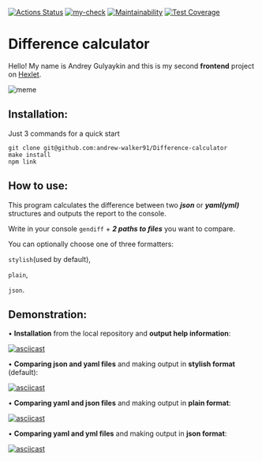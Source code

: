 [![Actions Status](https://github.com/andrew-walker91/frontend-project-46/workflows/hexlet-check/badge.svg)](https://github.com/andrew-walker91/frontend-project-46/actions) [![my-check](https://github.com/andrew-walker91/frontend-project-46/actions/workflows/my-check.yml/badge.svg)](https://github.com/andrew-walker91/frontend-project-46/actions/workflows/my-check.yml) 
[![Maintainability](https://api.codeclimate.com/v1/badges/c91c10940931c9bf9c79/maintainability)](https://codeclimate.com/github/andrew-walker91/frontend-project-46/maintainability) [![Test Coverage](https://api.codeclimate.com/v1/badges/c91c10940931c9bf9c79/test_coverage)](https://codeclimate.com/github/andrew-walker91/frontend-project-46/test_coverage)

# Difference calculator
Hello! My name is Andrey Gulyaykin and this is my second **frontend** project on [Hexlet](https://ru.hexlet.io/pages/about).

![meme](https://i.ytimg.com/vi/OLerLvqgN3A/maxresdefault.jpg)

## Installation:

Just 3 commands for a quick start
```
git clone git@github.com:andrew-walker91/Difference-calculator
make install
npm link
```

## How to use:

This program calculates the difference between two **_json_** or **_yaml(yml)_** structures and outputs the report to the console.

Write in your console `gendiff` + **_2 paths to files_** you want to compare. 

You can optionally choose one of three formatters: 

`stylish`(used by default),

`plain`,

`json`.

## Demonstration:

• **Installation** from the local repository and **output help information**:


[![asciicast](https://asciinema.org/a/F6vqHc2xrfyCfeXGfVGbfzMIR.svg)](https://asciinema.org/a/F6vqHc2xrfyCfeXGfVGbfzMIR)

• **Comparing json and yaml files** and making output in **stylish format** (default):


[![asciicast](https://asciinema.org/a/jA9PCEXuIwPdqmJxNXF3aChxP.svg)](https://asciinema.org/a/jA9PCEXuIwPdqmJxNXF3aChxP)

• **Comparing yaml and json files** and making output in **plain format**:


[![asciicast](https://asciinema.org/a/qJbQRe3gc3LyVxuZViltE8Xqe.svg)](https://asciinema.org/a/qJbQRe3gc3LyVxuZViltE8Xqe)

• **Comparing yaml and yml files** and making output in **json format**:


[![asciicast](https://asciinema.org/a/iRVMugYuMDaGtJC08MEUqJK5o.svg)](https://asciinema.org/a/iRVMugYuMDaGtJC08MEUqJK5o)
